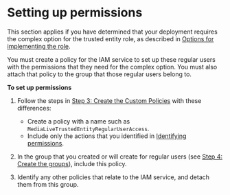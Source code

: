 # Setting up permissions<a name="complex-scenario-create-permissions"></a>

This section applies if you have determined that your deployment requires the complex option for the trusted entity role, as described in [Options for implementing the role](scenarios-for-medialive-role.md)\. 

You must create a policy for the IAM service to set up these regular users with the permissions that they need for the complex option\. You must also attach that policy to the group that those regular users belong to\.

**To set up permissions**

1. Follow the steps in [Step 3: Create the Custom Policies](setup-user-step-3.md) with these differences:
   + Create a policy with a name such as `MediaLiveTrustedEntityRegularUserAccess`\.
   + Include only the actions that you identified in [Identifying permissions](complex-scenario-identify-permissions.md)\.

1. In the group that you created or will create for regular users \(see [Step 4: Create the groups](setup-user-step-4.md)\), include this policy\. 

1. Identify any other policies that relate to the IAM service, and detach them from this group\.